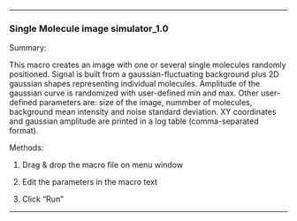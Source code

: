 -------------------------------------------------------------------------------
### **Single Molecule image simulator_1.0**

Summary:

This macro creates an image with one or several single molecules randomly positioned. Signal is built from a gaussian-fluctuating background plus 2D gaussian shapes representing individual molecules. Amplitude of the gaussian curve is randomized with user-defined min and max. Other user-defined parameters are: size of the image, nummber of molecules, background mean intensity and noise standard deviation. XY coordinates and gaussian amplitude are printed in a log table (comma-separated format).

Methods:

1. Drag & drop the macro file on menu window

2. Edit the parameters in the macro text

3. Click “Run”

-------------------------------------------------------------------------------
